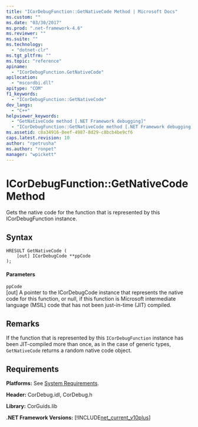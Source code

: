```yaml
---
title: "ICorDebugFunction::GetNativeCode Method | Microsoft Docs"
ms.custom: ""
ms.date: "03/30/2017"
ms.prod: ".net-framework-4.6"
ms.reviewer: ""
ms.suite: ""
ms.technology: 
  - "dotnet-clr"
ms.tgt_pltfrm: ""
ms.topic: "reference"
apiname: 
  - "ICorDebugFunction.GetNativeCode"
apilocation: 
  - "mscordbi.dll"
apitype: "COM"
f1_keywords: 
  - "ICorDebugFunction::GetNativeCode"
dev_langs: 
  - "C++"
helpviewer_keywords: 
  - "GetNativeCode method [.NET Framework debugging]"
  - "ICorDebugFunction::GetNativeCode method [.NET Framework debugging]"
ms.assetid: c8a34916-0eef-4987-8d29-c8bcb4be9cf6
caps.latest.revision: 10
author: "rpetrusha"
ms.author: "ronpet"
manager: "wpickett"
---
```

# ICorDebugFunction::GetNativeCode Method
Gets the native code for the function that is represented by this ICorDebugFunction instance.  
  
## Syntax  
  
```  
HRESULT GetNativeCode (  
    [out] ICorDebugCode **ppCode  
);  
```  
  
#### Parameters  
 `ppCode`  
 [out] A pointer to the ICorDebugCode instance that represents the native code for this function, or null, if this function is Microsoft intermediate language (MSIL) code that has not been just-in-time (JIT) compiled.  
  
## Remarks  
 If the function that is represented by this `ICorDebugFunction` instance has been JIT-compiled more than once, as in the case of generic types, `GetNativeCode` returns a random native code object.  
  
## Requirements  
 **Platforms:** See [System Requirements](../../../../docs/framework/getting-started/system-requirements.md).  
  
 **Header:** CorDebug.idl, CorDebug.h  
  
 **Library:** CorGuids.lib  
  
 **.NET Framework Versions:** [!INCLUDE[net_current_v10plus](../../../../includes/net-current-v10plus-md.md)]